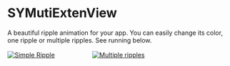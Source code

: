 # SYMutiExtenView
A beautiful ripple animation for your app. You can easily change its color,  one ripple or multiple ripples. See running below.

<p><a href="#" target="_blank"><img src="/imags/master/symutiextenpic1.jpg" alt="Simple Ripple" style="max-width:100%;"></a>　　　　　　<a href="#" target="_blank"><img src="/imags/master/symutiextenpic2.jpg" alt="Multiple ripples" style="max-width:100%;"></a></p>

